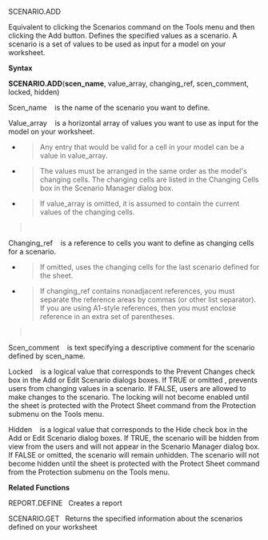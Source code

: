 SCENARIO.ADD

Equivalent to clicking the Scenarios command on the Tools menu and then
clicking the Add button. Defines the specified values as a scenario. A
scenario is a set of values to be used as input for a model on your
worksheet.

**Syntax**

**SCENARIO.ADD**(**scen\_name**, value\_array, changing\_ref,
scen\_comment, locked, hidden)

Scen\_name    is the name of the scenario you want to define.

Value\_array    is a horizontal array of values you want to use as input
for the model on your worksheet.

  - > Any entry that would be valid for a cell in your model can be a
    > value in value\_array.

  - > The values must be arranged in the same order as the model's
    > changing cells. The changing cells are listed in the Changing
    > Cells box in the Scenario Manager dialog box.

  - > If value\_array is omitted, it is assumed to contain the current
    > values of the changing cells.

>  

Changing\_ref    is a reference to cells you want to define as changing
cells for a scenario.

  - > If omitted, uses the changing cells for the last scenario defined
    > for the sheet.

  - > If changing\_ref contains nonadjacent references, you must
    > separate the reference areas by commas (or other list separator).
    > If you are using A1-style references, then you must enclose
    > reference in an extra set of parentheses.

>  

Scen\_comment    is text specifying a descriptive comment for the
scenario defined by scen\_name.

Locked    is a logical value that corresponds to the Prevent Changes
check box in the Add or Edit Scenario dialogs boxes. If TRUE or omitted
, prevents users from changing values in a scenario. If FALSE, users are
allowed to make changes to the scenario. The locking will not become
enabled until the sheet is protected with the Protect Sheet command from
the Protection submenu on the Tools menu.

Hidden    is a logical value that corresponds to the Hide check box in
the Add or Edit Scenario dialog boxes. If TRUE, the scenario will be
hidden from view from the users and will not appear in the Scenario
Manager dialog box. If FALSE or omitted, the scenario will remain
unhidden. The scenario will not become hidden until the sheet is
protected with the Protect Sheet command from the Protection submenu on
the Tools menu.

**Related Functions**

REPORT.DEFINE   Creates a report

SCENARIO.GET   Returns the specified information about the scenarios
defined on your worksheet



